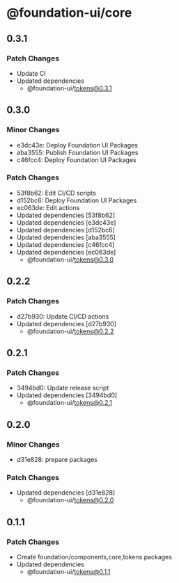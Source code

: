 # @foundation-ui/core

## 0.3.1

### Patch Changes

- Update CI
- Updated dependencies
  - @foundation-ui/tokens@0.3.1

## 0.3.0

### Minor Changes

- e3dc43e: Deploy Foundation UI Packages
- aba3555: Publish Foundation UI Packages
- c46fcc4: Deploy Foundation UI Packages

### Patch Changes

- 53f8b62: Edit CI/CD scripts
- d152bc6: Deploy Foundation UI Packages
- ec063de: Edit actions
- Updated dependencies [53f8b62]
- Updated dependencies [e3dc43e]
- Updated dependencies [d152bc6]
- Updated dependencies [aba3555]
- Updated dependencies [c46fcc4]
- Updated dependencies [ec063de]
  - @foundation-ui/tokens@0.3.0

## 0.2.2

### Patch Changes

- d27b930: Update CI/CD actions
- Updated dependencies [d27b930]
  - @foundation-ui/tokens@0.2.2

## 0.2.1

### Patch Changes

- 3494bd0: Update release script
- Updated dependencies [3494bd0]
  - @foundation-ui/tokens@0.2.1

## 0.2.0

### Minor Changes

- d31e828: prepare packages

### Patch Changes

- Updated dependencies [d31e828]
  - @foundation-ui/tokens@0.2.0

## 0.1.1

### Patch Changes

- Create foundation/components,core,tokens packages
- Updated dependencies
  - @foundation-ui/tokens@0.1.1
